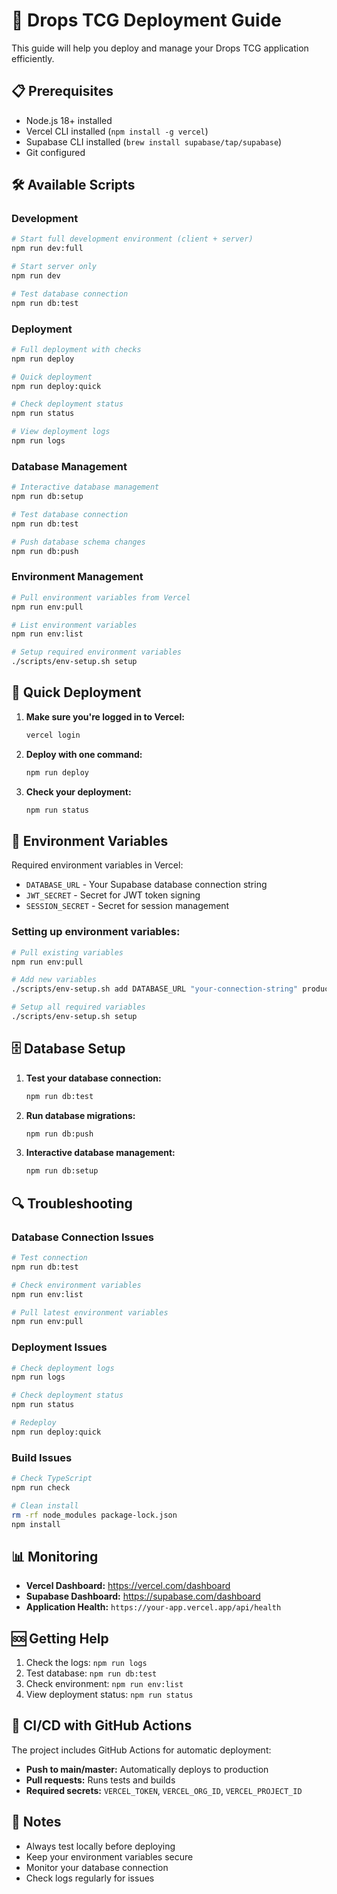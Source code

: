 # 🚀 Drops TCG Deployment Guide

This guide will help you deploy and manage your Drops TCG application efficiently.

## 📋 Prerequisites

- Node.js 18+ installed
- Vercel CLI installed (`npm install -g vercel`)
- Supabase CLI installed (`brew install supabase/tap/supabase`)
- Git configured

## 🛠️ Available Scripts

### Development
```bash
# Start full development environment (client + server)
npm run dev:full

# Start server only
npm run dev

# Test database connection
npm run db:test
```

### Deployment
```bash
# Full deployment with checks
npm run deploy

# Quick deployment
npm run deploy:quick

# Check deployment status
npm run status

# View deployment logs
npm run logs
```

### Database Management
```bash
# Interactive database management
npm run db:setup

# Test database connection
npm run db:test

# Push database schema changes
npm run db:push
```

### Environment Management
```bash
# Pull environment variables from Vercel
npm run env:pull

# List environment variables
npm run env:list

# Setup required environment variables
./scripts/env-setup.sh setup
```

## 🚀 Quick Deployment

1. **Make sure you're logged in to Vercel:**
   ```bash
   vercel login
   ```

2. **Deploy with one command:**
   ```bash
   npm run deploy
   ```

3. **Check your deployment:**
   ```bash
   npm run status
   ```

## 🔧 Environment Variables

Required environment variables in Vercel:

- `DATABASE_URL` - Your Supabase database connection string
- `JWT_SECRET` - Secret for JWT token signing
- `SESSION_SECRET` - Secret for session management

### Setting up environment variables:

```bash
# Pull existing variables
npm run env:pull

# Add new variables
./scripts/env-setup.sh add DATABASE_URL "your-connection-string" production

# Setup all required variables
./scripts/env-setup.sh setup
```

## 🗄️ Database Setup

1. **Test your database connection:**
   ```bash
   npm run db:test
   ```

2. **Run database migrations:**
   ```bash
   npm run db:push
   ```

3. **Interactive database management:**
   ```bash
   npm run db:setup
   ```

## 🔍 Troubleshooting

### Database Connection Issues
```bash
# Test connection
npm run db:test

# Check environment variables
npm run env:list

# Pull latest environment variables
npm run env:pull
```

### Deployment Issues
```bash
# Check deployment logs
npm run logs

# Check deployment status
npm run status

# Redeploy
npm run deploy:quick
```

### Build Issues
```bash
# Check TypeScript
npm run check

# Clean install
rm -rf node_modules package-lock.json
npm install
```

## 📊 Monitoring

- **Vercel Dashboard:** https://vercel.com/dashboard
- **Supabase Dashboard:** https://supabase.com/dashboard
- **Application Health:** `https://your-app.vercel.app/api/health`

## 🆘 Getting Help

1. Check the logs: `npm run logs`
2. Test database: `npm run db:test`
3. Check environment: `npm run env:list`
4. View deployment status: `npm run status`

## 🔄 CI/CD with GitHub Actions

The project includes GitHub Actions for automatic deployment:

- **Push to main/master:** Automatically deploys to production
- **Pull requests:** Runs tests and builds
- **Required secrets:** `VERCEL_TOKEN`, `VERCEL_ORG_ID`, `VERCEL_PROJECT_ID`

## 📝 Notes

- Always test locally before deploying
- Keep your environment variables secure
- Monitor your database connection
- Check logs regularly for issues
